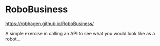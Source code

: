 # RoboBusiness
https://robhagen.github.io/RoboBusiness/

A simple exercise in calling an API to see what you would look like as a robot...

